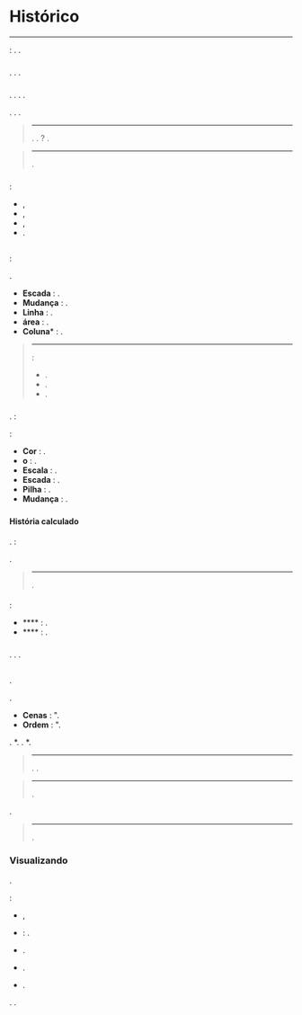 # Histórico
****

 : . . 

### 

. . .

### 

. . . .

. . .

> ****
>
> . .  ? .

> ****
>
> .

### 

 :

- ,
- ,
- ,
- .

## 

 :

.

- **Escada** : .
- **Mudança** : .
- **Linha** : .
- **área** : .
- **Coluna*** : .

> ****
>
> :
> - .
> - .
> - .


### 

.  :

 :
- **Cor** : .
- **o** : .
- **Escala** : .
- **Escada** : .
- **Pilha** : .
- **Mudança** : .

### 



#### História calculado

.
 :


.

> ****
>
> .

#### 

 :

- **** : .
- **** : .

### 

. . .

## 

.

.

- **Cenas** : ".
- **Ordem** : ".

. *. .
*.

> ****
>
> . .

> ****
>
> .

.

> ****
>
> .

### Visualizando

.

:

- ,
- : .
- .

- .
- .

. .